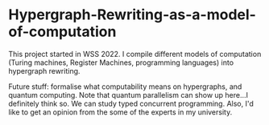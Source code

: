 # Hypergraph-Rewriting-as-a-model-of-computation

This project started in WSS 2022. I compile different models of computation (Turing machines, Register Machines, programming languages) into hypergraph rewriting. 

Future stuff: formalise what computability means on hypergraphs, and quantum computing. Note that quantum parallelism can show up here...I definitely think so. We can study typed concurrent programming. Also, I'd like to get an opinion from the some of the experts in my university.
